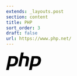```yaml
---
extends: _layouts.post
section: content
title: PHP
sort_order: 3
draft: false
url: https://www.php.net/
---
```

<svg xmlns="http://www.w3.org/2000/svg" viewBox="0 -1 100 50" height="50" width="100"><path d="M7.579 10.123h14.204c4.169.035 7.19 1.237 9.063 3.604 1.873 2.367 2.491 5.6 1.855 9.699-.247 1.873-.795 3.71-1.643 5.512a16.385 16.385 0 0 1-3.392 4.876c-1.767 1.837-3.657 3.003-5.671 3.498a26.11 26.11 0 0 1-6.254.742h-6.36l-2.014 10.07H0l7.579-38.001m6.201 6.042l-3.18 15.9c.212.035.424.053.636.053h.742c3.392.035 6.219-.3 8.48-1.007 2.261-.742 3.781-3.321 4.558-7.738.636-3.71 0-5.848-1.908-6.413-1.873-.565-4.222-.83-7.049-.795-.424.035-.83.053-1.219.053h-1.113l.053-.053M41.093 0h7.314L46.34 10.123h6.572c3.604.071 6.289.813 8.056 2.226 1.802 1.413 2.332 4.099 1.59 8.056l-3.551 17.649h-7.42L54.979 21.2c.353-1.767.247-3.021-.318-3.763s-1.784-1.113-3.657-1.113l-5.883-.053-4.346 21.783h-7.314L41.093 0M70.412 10.123h14.204c4.169.035 7.19 1.237 9.063 3.604 1.873 2.367 2.491 5.6 1.855 9.699-.247 1.873-.795 3.71-1.643 5.512a16.385 16.385 0 0 1-3.392 4.876c-1.767 1.837-3.657 3.003-5.671 3.498a26.11 26.11 0 0 1-6.254.742h-6.36L70.2 48.124h-7.367l7.579-38.001m6.201 6.042l-3.18 15.9c.212.035.424.053.636.053h.742c3.392.035 6.219-.3 8.48-1.007 2.261-.742 3.781-3.321 4.558-7.738.636-3.71 0-5.848-1.908-6.413-1.873-.565-4.222-.83-7.049-.795-.424.035-.83.053-1.219.053H76.56l.053-.053"/></svg>

